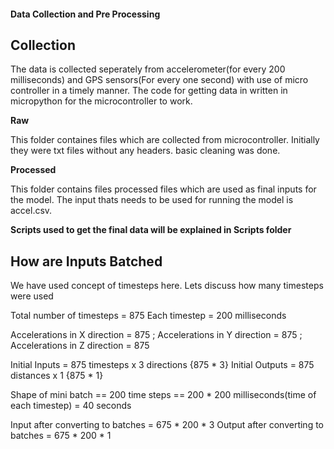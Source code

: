 
#### Data Collection and Pre Processing

## Collection

The data is collected seperately from accelerometer(for every 200 milliseconds) and GPS sensors(For every one second) with use of micro controller in a timely manner. The code for getting data in written in micropython for the microcontroller to work.

**Raw** 

This folder containes files which are collected from microcontroller. Initially they were txt files without any headers. basic cleaning was done.

**Processed**

This folder contains files processed files which are used as final inputs for the model. The input thats needs to be used for running the model is accel.csv.

**Scripts used to get the final data will be explained in Scripts folder**

## How are Inputs Batched

We have used concept of timesteps here. Lets discuss how many timesteps were used 

Total number of timesteps = 875
Each timestep = 200 milliseconds

Accelerations in X direction = 875 ; Accelerations in Y direction = 875 ; Accelerations in Z direction = 875

Initial Inputs = 875 timesteps x 3 directions {875 * 3}
Initial Outputs = 875 distances x  1 {875 * 1}

Shape of mini batch == 200 time steps == 200 * 200 milliseconds(time of each timestep) = 40 seconds

Input after converting to batches = 675 * 200 * 3
Output after converting to batches = 675 * 200 * 1





